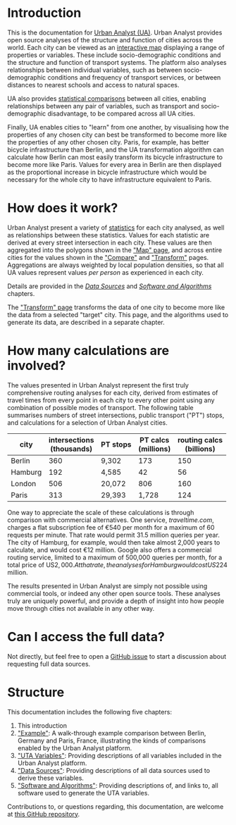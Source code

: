 # Introduction

This is the documentation for [Urban Analyst (UA)](https://urbananalyst.city).
Urban Analyst provides open source analyses of the structure and function of
cities across the world. Each city can be viewed as an [interactive
map](https://urbananalyst.city/maps) displaying a range of properties or
variables. These include socio-demographic conditions and the structure and
function of transport systems. The platform also analyses relationships between
individual variables, such as between socio-demographic conditions and
frequency of transport services, or between distances to nearest schools and
access to natural spaces.

UA also provides [statistical comparisons](https://urbananalyst.city/compare)
between all cities, enabling relationships between any pair of variables, such
as transport and socio-demographic disadvantage, to be compared across all UA
cities.

Finally, UA enables cities to "learn" from one another, by visualising how the
properties of any chosen city can best be transformed to become more like the
properties of any other chosen city. Paris, for example, has better bicycle
infrastructure than Berlin, and the UA transformation algorithm can calculate
how Berlin can most easily transform its bicycle infrastructure to become more
like Paris. Values for every area in Berlin are then displayed as the
proportional increase in bicycle infrastructure which would be necessary for
the whole city to have infrastructure equivalent to Paris.

# How does it work?

Urban Analyst present a variety of [statistics](./variables.md) for each city
analysed, as well as relationships between these statistics. Values for each
statistic are derived at every street intersection in each city. These values
are then aggregated into the polygons shown in the ["Map"
page](https://urbananalyst.city/maps), and across entire cities for the values
shown in the ["Compare"](https://urbananalyst.city/compare) and
["Transform"](https://urbananalyst.city/transform) pages. Aggregations are
always weighted by local population densities, so that all UA values represent
values *per person* as experienced in each city.

Details are provided in the [*Data Sources*](./data.md) and [*Software and
Algorithms*](./software.md) chapters.

The ["Transform" page](https://urbananalyst.city/transform) transforms the data
of one city to become more like the data from a selected "target" city. This
page, and the algorithms used to generate its data, are described in a separate
chapter.

# How many calculations are involved?

The values presented in Urban Analyst represent the first truly comprehensive
routing analyses for each city, derived from estimates of travel times from
every point in each city to every other point using any combination of possible
modes of transport. The following table summarises numbers of street
intersections, public transport ("PT") stops, and calculations for a selection
of Urban Analyst cities.

 city    | intersections<br>(thousands) | PT stops | PT calcs<br>(millions) | routing calcs<br>(billions)
-------- | ------------- | -------- | -------- | -----------
Berlin   |      360      |   9,302  |      173 |  150
Hamburg  |      192      |   4,585  |       42 |   56
London   |      506      |  20,072  |      806 |  160
Paris    |      313      |  29,393  |    1,728 |  124

One way to appreciate the scale of these calculations is through comparison
with commercial alternatives. One service, *traveltime.com*, charges a flat
subscription fee of €540 per month for a maximum of 60 requests per minute.
That rate would permit 31.5 million queries per year. The city of Hamburg, for
example, would then take almost 2,000 years to calculate, and would cost
€12 million. Google also offers a commercial routing service, limited to a
maximum of 500,000 queries per month, for a total price of US$2,000. At that
rate, the analyses for Hamburg would cost US$224 million.

The results presented in Urban Analyst are simply not possible using commercial
tools, or indeed any other open source tools. These analyses truly are uniquely
powerful, and provide a depth of insight into how people move through cities
not available in any other way.


# Can I access the full data?

Not directly, but feel free to open a [GitHub
issue](https://github.com/mpadge/UrbanAnalyst/issues) to start a discussion
about requesting full data sources.

# Structure

This documentation includes the following five chapters:

1. This introduction
2. ["Example"](./example.md): A walk-through example comparison between Berlin, Germany and Paris, France, illustrating the kinds of comparisons enabled by the Urban Analyst platform.
3. ["UTA Variables"](./variables.md): Providing descriptions of all variables included in the Urban Analyst platform.
4. ["Data Sources"](./data.md): Providing descriptions of all data sources used to derive these variables.
5. ["Software and Algorithms"](./software.md): Providing descriptions of, and links to, all software used to generate the UTA variables.

Contributions to, or questions regarding, this documentation, are welcome at
[this GitHub repository](https://githu.com/UrbanAnalyst/docs).
